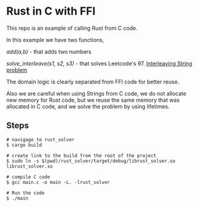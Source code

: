 # Rust in C with FFI

This repo is an example of calling Rust from C code.

In this example we have two functions,

_add(a,b)_ - that adds two numbers

_solve_interleave(s1, s2, s3)_ - that solves Leetcode's 97. [Interleaving String problem](https://leetcode.com/problems/interleaving-string/)

The domain logic is clearly separated from FFI code for better reuse.

Also we are careful when using Strings from C code, we do not allocate new memory for Rust code,
but we reuse the same memory that was allocated in C code, and we solve the problem by using lifetimes.

## Steps
```
# navigage to rust_solver
$ cargo build

# create link to the build from the root of the project
$ sudo ln -s $(pwd)/rust_solver/target/debug/librust_solver.so librust_solver.so

# compile C code
$ gcc main.c -o main -L. -lrust_solver

# Run the code
$ ./main
```





